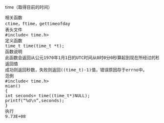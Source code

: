 time（取得目前的时间）
<pre>相关函数
ctime，ftime，gettimeofday
表头文件
#include< time.h>
定义函数
time_t time(time_t *t);
函数说明
此函数会返回从公元1970年1月1日的UTC时间从0时0分0秒算起到现在所经过的秒数。如果t 并非空指针的话，此函数也会将返回值存到t指针所指的内存。
返回值
成功则返回秒数，失败则返回((time_t)-1)值，错误原因存于errno中。
范例
#include< time.h>
mian()
{
int seconds= time((time_t*)NULL);
printf(“%d\n”,seconds);
}
执行
9.73E+08</pre>